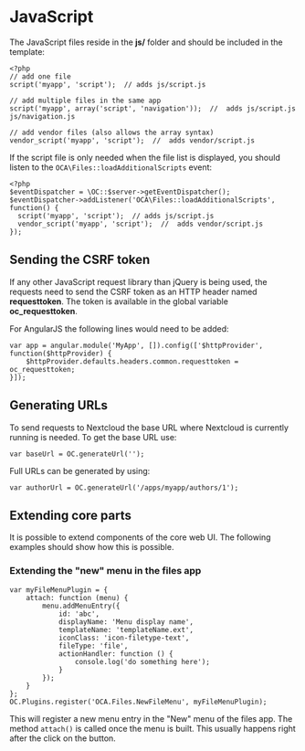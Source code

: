 JavaScript
==========

The JavaScript files reside in the **js/** folder and should be included
in the template:

``` {.sourceCode .php}
<?php
// add one file
script('myapp', 'script');  // adds js/script.js

// add multiple files in the same app
script('myapp', array('script', 'navigation'));  //  adds js/script.js js/navigation.js

// add vendor files (also allows the array syntax)
vendor_script('myapp', 'script');  //  adds vendor/script.js
```

If the script file is only needed when the file list is displayed, you
should listen to the `OCA\Files::loadAdditionalScripts` event:

``` {.sourceCode .php}
<?php
$eventDispatcher = \OC::$server->getEventDispatcher();
$eventDispatcher->addListener('OCA\Files::loadAdditionalScripts', function() {
  script('myapp', 'script');  // adds js/script.js
  vendor_script('myapp', 'script');  //  adds vendor/script.js
});
```

Sending the CSRF token
----------------------

If any other JavaScript request library than jQuery is being used, the
requests need to send the CSRF token as an HTTP header named
**requesttoken**. The token is available in the global variable
**oc\_requesttoken**.

For AngularJS the following lines would need to be added:

``` {.sourceCode .js}
var app = angular.module('MyApp', []).config(['$httpProvider', function($httpProvider) {
    $httpProvider.defaults.headers.common.requesttoken = oc_requesttoken;
}]);
```

Generating URLs
---------------

To send requests to Nextcloud the base URL where Nextcloud is currently
running is needed. To get the base URL use:

``` {.sourceCode .js}
var baseUrl = OC.generateUrl('');
```

Full URLs can be generated by using:

``` {.sourceCode .js}
var authorUrl = OC.generateUrl('/apps/myapp/authors/1');
```

Extending core parts
--------------------

It is possible to extend components of the core web UI. The following
examples should show how this is possible.

### Extending the "new" menu in the files app

``` {.sourceCode .js}
var myFileMenuPlugin = {
    attach: function (menu) {
        menu.addMenuEntry({
            id: 'abc',
            displayName: 'Menu display name',
            templateName: 'templateName.ext',
            iconClass: 'icon-filetype-text',
            fileType: 'file',
            actionHandler: function () {
                console.log('do something here');
            }
        });
    }
};
OC.Plugins.register('OCA.Files.NewFileMenu', myFileMenuPlugin);
```

This will register a new menu entry in the "New" menu of the files app.
The method `attach()` is called once the menu is built. This usually
happens right after the click on the button.
